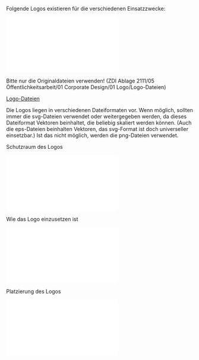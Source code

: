 Folgende Logos existieren für die verschiedenen Einsatzzwecke:

![Übersicht ZDI-Logos.pdf](.attachments.935566/%C3%9Cbersicht%20ZDI-Logos.pdf)

  
Bitte nur die Originaldateien verwenden! (ZDI Ablage 2111/05 Öffentlichkeitsarbeit/01 Corporate Design/01 Logo/Logo-Dateien)

[Logo-Dateien](/ZDI%20Ablage%202111/05%20%C3%96ffentlichkeitsarbeit/01%20Corporate%20Design/01%20Logo/Logo-Dateien/?fileId=937374)

Die Logos liegen in verschiedenen Dateiformaten vor. Wenn möglich, sollten immer die svg-Dateien verwendet oder weitergegeben werden, da dieses Dateiformat Vektoren beinhaltet, die beliebig skaliert werden können. (Auch die eps-Dateien beinhalten Vektoren, das svg-Format ist doch universeller einsetzbar.) Ist das nicht möglich, werden die png-Dateien  verwendet.

Schutzraum des Logos

![ZDI-Logo Schutzraum (3).pdf](.attachments.935566/ZDI-Logo%20Schutzraum%20%283%29.pdf)

  
Wie das Logo einzusetzen ist

![ZDI-Logo Einsatz (4).pdf](.attachments.935566/ZDI-Logo%20Einsatz%20%284%29.pdf)

  
Platzierung des Logos

![ZDI-Logo Platzierung (2).pdf](.attachments.935566/ZDI-Logo%20Platzierung%20%282%29.pdf)